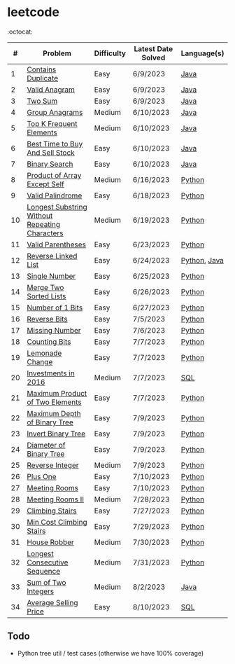 # leetcode

:octocat:

| #  | Problem                                                                                                                         | Difficulty | Latest Date Solved | Language(s)                                                                                                                                                                                                                      |
|----|---------------------------------------------------------------------------------------------------------------------------------|------------|--------------------|----------------------------------------------------------------------------------------------------------------------------------------------------------------------------------------------------------------------------------|
| 1  | [Contains Duplicate](https://leetcode.com/problems/contains-duplicate/)                                                         | Easy       | 6/9/2023           | [Java](https://github.com/maxdemaio/leetcode/blob/main/java-problems/src/main/java/array/ContainsDuplicate.java)                                                                                                                 |
| 2  | [Valid Anagram](https://leetcode.com/problems/valid-anagram/)                                                                   | Easy       | 6/9/2023           | [Java](https://github.com/maxdemaio/leetcode/blob/main/java-problems/src/main/java/string/ValidAnagram.java)                                                                                                                     |
| 3  | [Two Sum](https://leetcode.com/problems/two-sum/)                                                                               | Easy       | 6/9/2023           | [Java](https://github.com/maxdemaio/leetcode/blob/main/java-problems/src/main/java/array/TwoSum.java)                                                                                                                            |
| 4  | [Group Anagrams](https://leetcode.com/problems/group-anagrams/)                                                                 | Medium     | 6/10/2023          | [Java](https://github.com/maxdemaio/leetcode/blob/main/java-problems/src/main/java/array/GroupAnagrams.java)                                                                                                                     |
| 5  | [Top K Frequent Elements](https://leetcode.com/problems/top-k-frequent-elements/)                                               | Medium     | 6/10/2023          | [Java](https://github.com/maxdemaio/leetcode/blob/main/java-problems/src/main/java/array/TopKFrequentElements.java)                                                                                                              |
| 6  | [Best Time to Buy And Sell Stock](https://leetcode.com/problems/best-time-to-buy-and-sell-stock/)                               | Easy       | 6/10/2023          | [Java](https://github.com/maxdemaio/leetcode/blob/main/java-problems/src/main/java/array/BestTimeToBuyAndSellStock.java)                                                                                                         |
| 7  | [Binary Search](https://leetcode.com/problems/binary-search/)                                                                   | Easy       | 6/10/2023          | [Java](https://github.com/maxdemaio/leetcode/blob/main/java-problems/src/main/java/searchSort/BinarySearch.java)                                                                                                                 |
| 8  | [Product of Array Except Self](https://leetcode.com/problems/product-of-array-except-self/)                                     | Medium     | 6/16/2023          | [Python](https://github.com/maxdemaio/leetcode/blob/main/python-problems/arrays/productnotself.py)                                                                                                                               |
| 9  | [Valid Palindrome](https://leetcode.com/problems/valid-palindrome)                                                              | Easy       | 6/18/2023          | [Python](https://github.com/maxdemaio/leetcode/blob/main/python-problems/twopointers/validpalindrome.py)                                                                                                                         |
| 10 | [Longest Substring Without Repeating Characters](https://leetcode.com/problems/longest-substring-without-repeating-characters/) | Medium     | 6/19/2023          | [Python](https://github.com/maxdemaio/leetcode/blob/main/python-problems/slidingwindow/longestsubstringwithoutrepchars.py)                                                                                                       |
| 11 | [Valid Parentheses](https://leetcode.com/problems/valid-parentheses/solutions/)                                                 | Easy       | 6/23/2023          | [Python](https://github.com/maxdemaio/leetcode/blob/main/python-problems/stack/validparen.py)                                                                                                                                    |
| 12 | [Reverse Linked List](https://leetcode.com/problems/reverse-linked-list/)                                                       | Easy       | 6/24/2023          | [Python](https://github.com/maxdemaio/leetcode/blob/main/python-problems/linkedlist/reverselinkedlist.py), [Java](https://github.com/maxdemaio/leetcode/blob/main/java-problems/src/main/java/linkedList/ReverseLinkedList.java) |
| 13 | [Single Number](https://leetcode.com/problems/single-number/)                                                                   | Easy       | 6/25/2023          | [Python](https://github.com/maxdemaio/leetcode/blob/main/python-problems/bitmanipulation/singlenum.py)                                                                                                                           |
| 14 | [Merge Two Sorted Lists](https://leetcode.com/problems/merge-two-sorted-lists/)                                                 | Easy       | 6/26/2023          | [Python](https://github.com/maxdemaio/leetcode/blob/main/python-problems/linkedlist/mergetwosortedlists.py)                                                                                                                      |
| 15 | [Number of 1 Bits](https://leetcode.com/problems/number-of-1-bits/)                                                             | Easy       | 6/27/2023          | [Python](https://github.com/maxdemaio/leetcode/blob/main/python-problems/bitmanipulation/num1bits.py)                                                                                                                            |
| 16 | [Reverse Bits](https://leetcode.com/problems/reverse-bits/)                                                                     | Easy       | 7/5/2023           | [Python](https://github.com/maxdemaio/leetcode/blob/main/python-problems/bitmanipulation/reversebits.py)                                                                                                                         |
| 17 | [Missing Number](https://leetcode.com/problems/missing-number/)                                                                 | Easy       | 7/6/2023           | [Python](https://github.com/maxdemaio/leetcode/blob/main/python-problems/bitmanipulation/missingnum.py)                                                                                                                          |
| 18 | [Counting Bits](https://leetcode.com/problems/counting-bits/)                                                                   | Easy       | 7/7/2023           | [Python](https://github.com/maxdemaio/leetcode/blob/main/python-problems/bitmanipulation/countingbits.py)                                                                                                                        |
| 19 | [Lemonade Change](https://leetcode.com/problems/lemonade-change/)                                                               | Easy       | 7/7/2023           | [Python](https://github.com/maxdemaio/leetcode/blob/main/python-problems/arrays/lemonadechange.py)                                                                                                                               |
| 20 | [Investments in 2016](https://leetcode.com/problems/investments-in-2016/)                                                       | Medium     | 7/7/2023           | [SQL](https://github.com/maxdemaio/leetcode/blob/main/sql-problems/investments-in-2016.sql)                                                                                                                                      |
| 21 | [Maximum Product of Two Elements](https://leetcode.com/problems/maximum-product-of-two-elements-in-an-array/)                   | Easy       | 7/7/2023           | [Python](https://github.com/maxdemaio/leetcode/blob/main/python-problems/arrays/maxprod2elements.py)                                                                                                                             |
| 22 | [Maximum Depth of Binary Tree](https://leetcode.com/problems/maximum-depth-of-binary-tree/)                                     | Easy       | 7/9/2023           | [Python](https://github.com/maxdemaio/leetcode/blob/main/python-problems/trees/maxdepthofbinarytree.py)                                                                                                                          |
| 23 | [Invert Binary Tree](https://leetcode.com/problems/invert-binary-tree/)                                                         | Easy       | 7/9/2023           | [Python](https://github.com/maxdemaio/leetcode/blob/main/python-problems/trees/invertbinarytree.py)                                                                                                                              |
| 24 | [Diameter of Binary Tree](https://leetcode.com/problems/diameter-of-binary-tree/)                                               | Easy       | 7/9/2023           | [Python](https://github.com/maxdemaio/leetcode/blob/main/python-problems/trees/diameterofbinarytree.py)                                                                                                                          |
| 25 | [Reverse Integer](https://leetcode.com/problems/reverse-integer/)                                                               | Medium     | 7/9/2023           | [Python](https://github.com/maxdemaio/leetcode/blob/main/python-problems/bitmanipulation/reverseinteger.py)                                                                                                                      |
| 26 | [Plus One](https://leetcode.com/problems/plus-one/)                                                                             | Easy       | 7/10/2023          | [Python](https://github.com/maxdemaio/leetcode/blob/main/python-problems/math/plusone.py)                                                                                                                                        |
| 27 | [Meeting Rooms](https://leetcode.com/problems/meeting-rooms/)                                                                   | Easy       | 7/10/2023          | [Python](https://github.com/maxdemaio/leetcode/blob/main/python-problems/internals/meetingrooms.py)                                                                                                                              |
| 28 | [Meeting Rooms II ](https://leetcode.com/problems/meeting-rooms-ii/)                                                            | Medium     | 7/28/2023          | [Python](https://github.com/maxdemaio/leetcode/blob/main/python-problems/internals/meetingrooms2.py)                                                                                                                             |
| 29 | [Climbing Stairs](https://leetcode.com/problems/climbing-stairs/)                                                               | Easy       | 7/27/2023          | [Python](https://github.com/maxdemaio/leetcode/blob/main/python-problems/dynamicprogramming/stairs.py)                                                                                                                           |
| 30 | [Min Cost Climbing Stairs](https://leetcode.com/problems/min-cost-climbing-stairs/)                                             | Easy       | 7/29/2023          | [Python](https://github.com/maxdemaio/leetcode/blob/main/python-problems/dynamicprogramming/mincostclimbingstairs.py)                                                                                                            |
| 31 | [House Robber](https://leetcode.com/problems/house-robber/)                                                                     | Medium     | 7/30/2023          | [Python](https://github.com/maxdemaio/leetcode/blob/main/python-problems/dynamicprogramming/houserobber.py)                                                                                                                      |
| 32 | [Longest Consecutive Sequence](https://leetcode.com/problems/longest-consecutive-sequence/)                                     | Medium     | 7/31/2023          | [Python](https://github.com/maxdemaio/leetcode/blob/main/python-problems/arrays/longestconsecutivesequence.py)                                                                                                                   |
| 33 | [Sum of Two Integers](https://leetcode.com/problems/sum-of-two-integers/)                                                       | Medium     | 8/2/2023           | [Java](https://github.com/maxdemaio/leetcode/blob/main/java-problems/src/main/java/bitManipulation/SumOfTwoIntegers.java)                                                                                                        |
| 34 | [Average Selling Price](https://leetcode.com/problems/average-selling-price/) | Easy | 8/10/2023| [SQL](https://github.com/maxdemaio/leetcode/blob/main/sql-problems/average-selling-price.sql) |       


## Todo

- Python tree util / test cases (otherwise we have 100% coverage)

